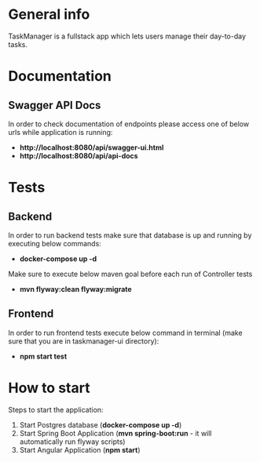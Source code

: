 # General info
TaskManager is a fullstack app which lets users manage their day-to-day tasks.

# Documentation
## Swagger API Docs
In order to check documentation of endpoints please access one of below urls while application is running:
* **http://localhost:8080/api/swagger-ui.html**
* **http://localhost:8080/api/api-docs**

# Tests
## Backend
In order to run backend tests make sure that database is up and running by executing below commands:
* **docker-compose up -d**

Make sure to execute below maven goal before each run of Controller tests
* **mvn flyway:clean flyway:migrate**

## Frontend
In order to run frontend tests execute below command in terminal (make sure that you are in taskmanager-ui directory):
* **npm start test**


# How to start
Steps to start the application:
1. Start Postgres database (**docker-compose up -d**)
2. Start Spring Boot Application (**mvn spring-boot:run** - it will automatically run flyway scripts)
3. Start Angular Application (**npm start**)

